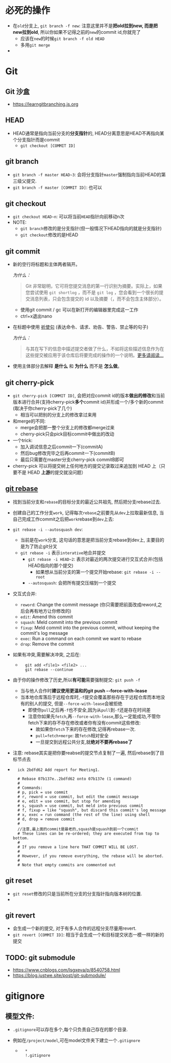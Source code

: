 # 必死的操作

- 在`old`分支上, `git branch -f new`: 注意这里并不是**把old拉到new, 而是把new拉到old**, 所以你如果不记得之前的`new`的commit id,你就完了
    - 应该在`new`的时候`git branch -f old HEAD`
    - 多用`git merge`
- 



# Git 

## Git 沙盒

- https://learngitbranching.js.org

## HEAD

- HEAD通常是指向当前分支的**分支指针**的, HEAD分离意思是HEAD不再指向某个分支指针而是commit
    - `git checkout [COMMIT ID]`

## git branch

- `git branch -f master HEAD~3`: 会将分支指针`master`强制指向当前HEAD的第三级父提交.
- `git branch -f master [COMMIT ID]`: 也可以

## git checkout

- `git checkout HEAD~n`: 可以将当前`HEAD`指针向前移动n次
- NOTE:
    - `git branch`修改的是分支指针(但一般情况下HEAD指向的就是分支指针)
    - `git checkout`修改的是HEAD

## git commit

- 新的空行将标题和主体两者隔开。

    *为什么：*

    > Git 非常聪明，它可将您提交消息的第一行识别为摘要。实际上，如果您尝试使用 `git shortlog` ，而不是 `git log` ，您会看到一个很长的提交消息列表，只会包含提交的 id 以及摘要（，而不会包含主体部分）。
    - 使用git commit / gc 可以在新打开的编辑器里完成这一工作
    - ctrl+x退出nano

- 在标题中使用 [祈使句](https://en.wikipedia.org/wiki/Imperative_mood) (表达命令、请求、劝告、警告、禁止等的句子)

    *为什么：*

    > 与其在写下的信息中描述提交者做了什么，不如将这些描述信息作为在这些提交被应用于该仓库后将要完成的操作的一个说明。[更多请阅读...](https://news.ycombinator.com/item?id=2079612)

- 使用主体部分去解释 **是什么** 和 **为什么** 而不是 **怎么做**。

## git cherry-pick

- `git cherry-pick [COMMIT ID]`, 会把对应commit id的版本**做出的修改**和当前版本进行合并(支持cherry-pick**多个**commit id)并形成一个/多个新的commit (取决于你cherry-pick了几个)
    - 相当可以把别的分支上的修改拿过来用
- 和merge的不同:
    - merge会把那一整个分支上的修改都merge过来
    - cherry-pick只会pick目标commit中做出的改动
- 一个trick:
    - 加入调试信息之后commit一下(commitA)
    - 然后bug修改完毕之后再commit一下(commitB)
    - 最后只需要在master分支cherry-pick commitB即可
- cherry-pick 可以将提交树上任何地方的提交记录取过来追加到 HEAD 上（只要不是 HEAD **上游**的提交就没问题）

## [git rebase](https://dev.to/lydiahallie/cs-visualized-useful-git-commands-37p1)

- 找到当前分支和`rebase`的目标分支的最近公共祖先, 然后把分支rebase过去.

- 创建自己的工作分支`work`, 记得每次`rebase`之前要先从`dev`上拉取最新信息, 当自己完成工作commit之后把`work`rebase到`dev`上去:

- `git rebase -i --autosquash dev`: 

    - 当前是在`work`分支, 这句话的意思是把当前分支rebase到dev上, 主要目的是为了防止git分叉
    - `git rebase -i` 表示`interative`地合并提交
        - `git rebase -i HEAD~2`: 表示对最近的两次提交进行交互式合并(包括HEAD指向的那个提交)
            - 如果想从当前分支的第一个提交开始rebase: `git rebase -i --root`
        - `--autosquash`: 会把所有提交压缩到一个提交

- 交互式合并:

    - `reword`: Change the commit message (你只需要把前面改成reword,之后会再有地方让你修改的)
    - `edit`: Amend this commit
    - `squash`: Meld commit into the previous commit
    - `fixup`: Meld commit into the previous commit, without keeping the commit's log message
    - `exec`: Run a command on each commit we want to rebase
    - `drop`: Remove the commit

- 如果有冲突,需要解决冲突, 之后在:

    - ```
        git add <file1> <file2> ...
        git rebase --continue
        ```

- 由于你的操作修改了历史,所以**有可能**需要强制提交: `git push -f`

    - 当与他人合作时**建议使用更温和的git push --force-with-lease**
    - 当本地仓库落后于远程仓库时,`-f`提交会覆盖那些存在于远程仓库而本地没有的别人的提交, 但是`--force-with-lease`会被拒绝
        - 即使你`pull`之后再`-f`也不安全,因为从`pull`到`-f`还是存在时间差
        - 注意你如果先`fetch`,再`--force-with-lease`,那么一定能成功,不管你fetch下来的存不存在修改或者你有没有commit这些修改:
            - 故如果你`fetch`下来的存在修改,记得再rebase一次.
            - `pull=fetch+merge`: 故`fetch`相对安全
            - 一旦提交到远程公共分支,就**绝对不要再rebase了**

- 注意: rebase其实是把你要reabse的提交节点复制了一遍, 然后rebase到了目标节点去

- ```
    ick 2bdfd62 Add report for Meeting1.
    
    # Rebase 07b137e..2bdfd62 onto 07b137e (1 command)
    #
    # Commands:
    # p, pick = use commit
    # r, reword = use commit, but edit the commit message
    # e, edit = use commit, but stop for amending
    # s, squash = use commit, but meld into previous commit
    # f, fixup = like "squash", but discard this commit's log message
    # x, exec = run command (the rest of the line) using shell
    # d, drop = remove commit
    #
    //注意,最上面的commit是最老的,squash是squash到前一个commit
    # These lines can be re-ordered; they are executed from top to bottom.
    #
    # If you remove a line here THAT COMMIT WILL BE LOST.
    #
    # However, if you remove everything, the rebase will be aborted.
    #
    # Note that empty commits are commented out
    ```

    

## git reset

- `git reset`修改的只是当前所在分支的分支指针指向版本树的位置.
- 

## git revert

- 会生成一个新的提交, 对于有多人合作的远程分支尽量用revert.
- `git revert [COMMIT ID]`: 相当于会生成一个和目标提交状态一模一样的新的提交

## TODO: git submodule

- https://www.cnblogs.com/lsgxeva/p/8540758.html
- https://blog.justwe.site/post/git-submodule/

# gitignore

## 模型文件:

- `.gitignore`可以存在多个,每个只负责自己存在的那个目录.

- 例如在`/project/model`,可在model文件夹下建立一个`.gitignore`

    - ```
        *
        !.gitignore
        ```

        